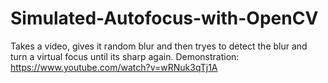 # Simulated-Autofocus-with-OpenCV

Takes a video, gives it random blur and then tryes to detect the blur and turn a virtual focus until its sharp again.
Demonstration:
https://www.youtube.com/watch?v=wRNuk3qTj1A
